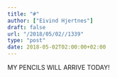 ```yaml
---
title: "#"
author: ["Eivind Hjertnes"]
draft: false
url: "/2018/05/02//1339"
type: "post"
date: 2018-05-02T02:00:00+02:00
---
```


MY PENCILS WILL ARRIVE TODAY!
